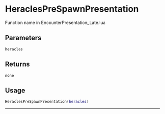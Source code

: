 # HeraclesPreSpawnPresentation
Function name in EncounterPresentation_Late.lua
## Parameters
`heracles`
## Returns
`none`
## Usage
```lua
HeraclesPreSpawnPresentation(heracles)
```
---
